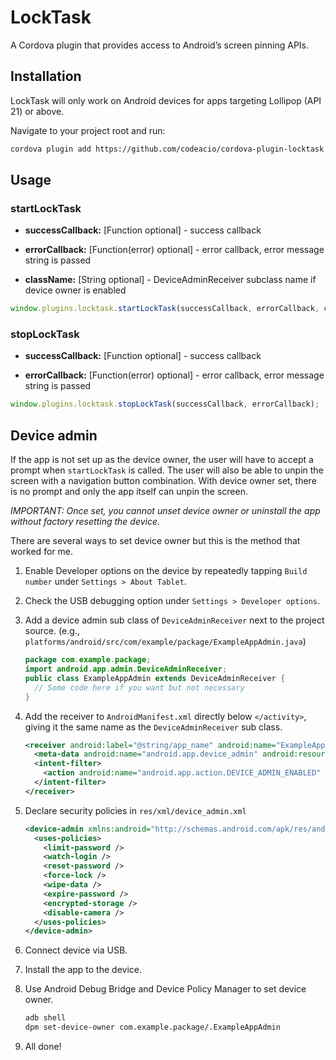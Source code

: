 # LockTask

A Cordova plugin that provides access to Android’s screen pinning APIs.

## Installation

LockTask will only work on Android devices for apps targeting Lollipop (API 21) or above.

Navigate to your project root and run:

```sh
cordova plugin add https://github.com/codeacio/cordova-plugin-locktask.git
```

## Usage

### startLockTask

- **successCallback:** [Function optional] - success callback

- **errorCallback:** [Function(error) optional] - error callback, error message string is passed

- **className:** [String optional] - DeviceAdminReceiver subclass name if device owner is enabled

```js
window.plugins.locktask.startLockTask(successCallback, errorCallback, className);
```

### stopLockTask

- **successCallback:** [Function optional] - success callback

- **errorCallback:** [Function(error) optional] - error callback, error message string is passed

```js
window.plugins.locktask.stopLockTask(successCallback, errorCallback);
```

## Device admin

If the app is not set up as the device owner, the user will have to accept a prompt when `startLockTask` is called. The user will also be able to unpin the screen with a navigation button combination. With device owner set, there is no prompt and only the app itself can unpin the screen.

*IMPORTANT: Once set, you cannot unset device owner or uninstall the app without factory resetting the device.*

There are several ways to set device owner but this is the method that worked for me.

1. Enable Developer options on the device by repeatedly tapping `Build number` under `Settings > About Tablet`.

1. Check the USB debugging option under `Settings > Developer options`.

1. Add a device admin sub class of `DeviceAdminReceiver` next to the project source. (e.g., `platforms/android/src/com/example/package/ExampleAppAdmin.java`)

    ```java
    package com.example.package;
    import android.app.admin.DeviceAdminReceiver;
    public class ExampleAppAdmin extends DeviceAdminReceiver {
      // Some code here if you want but not necessary
    }
    ```

1. Add the receiver to `AndroidManifest.xml` directly below `</activity>`, giving it the same name as the `DeviceAdminReceiver` sub class.

    ```xml
    <receiver android:label="@string/app_name" android:name="ExampleAppAdmin" android:permission="android.permission.BIND_DEVICE_ADMIN">
      <meta-data android:name="android.app.device_admin" android:resource="@xml/device_admin" />
      <intent-filter>
        <action android:name="android.app.action.DEVICE_ADMIN_ENABLED" />
      </intent-filter>
    </receiver>
    ```

1. Declare security policies in `res/xml/device_admin.xml`

    ```xml
    <device-admin xmlns:android="http://schemas.android.com/apk/res/android">
      <uses-policies>
        <limit-password />
        <watch-login />
        <reset-password />
        <force-lock />
        <wipe-data />
        <expire-password />
        <encrypted-storage />
        <disable-camera />
      </uses-policies>
    </device-admin>
    ```

1. Connect device via USB.

1. Install the app to the device.

1. Use Android Debug Bridge and Device Policy Manager to set device owner.

    ```sh
    adb shell
    dpm set-device-owner com.example.package/.ExampleAppAdmin
    ```

1. All done!
